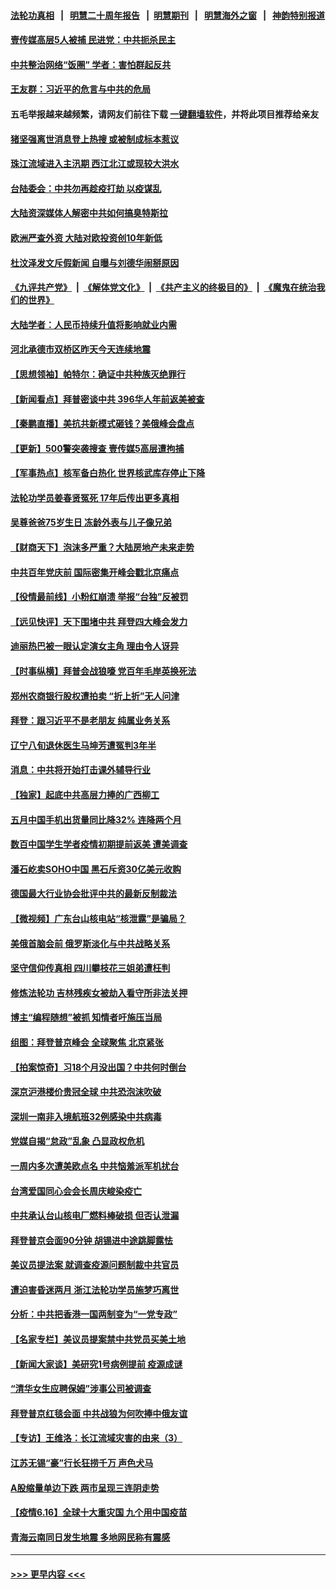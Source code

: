 #### [法轮功真相](https://github.com/gfw-breaker/truth/blob/master/README.md?t=0) &nbsp;&nbsp;|&nbsp;&nbsp; [明慧二十周年报告](https://github.com/gfw-breaker/mh-reports/blob/master/README.md?t=0) &nbsp;&nbsp;|&nbsp;&nbsp;[明慧期刊](https://github.com/gfw-breaker/mh-qikan) &nbsp;&nbsp;|&nbsp;&nbsp; [明慧海外之窗](https://github.com/gfw-breaker/mh-news/blob/master/README.md?t=0) &nbsp;&nbsp;|&nbsp;&nbsp; [神韵特别报道](https://github.com/gfw-breaker/mh-news/blob/master/shenyun.md?t=0)
#### [壹传媒高层5人被捕 民进党：中共扼杀民主](../pages/nsc413/n13028143.md?t=06171702) 
#### [中共整治网络“饭圏” 学者：害怕群起反共](../pages/nsc413/n13027881.md?t=06171702) 
#### [王友群：习近平的危言与中共的危局](../pages/nsc413/n13026959.md?t=06171702) 
#### 五毛举报越来越频繁，请网友们前往下载 [一键翻墙软件](https://github.com/gfw-breaker/ssr-accounts)，并将此项目推荐给亲友
#### [猪坚强离世消息登上热搜 或被制成标本惹议](../pages/nsc413/n13027878.md?t=06171702) 
#### [珠江流域进入主汛期 西江北江或现较大洪水](../pages/nsc413/n13027968.md?t=06171702) 
#### [台陆委会：中共勿再趁疫打劫 以疫谋乱](../pages/nsc413/n13027818.md?t=06171702) 
#### [大陆资深媒体人解密中共如何搞臭特斯拉](../pages/nsc413/n13027893.md?t=06171702) 
#### [欧洲严查外资 大陆对欧投资创10年新低](../pages/nsc413/n13027745.md?t=06171702) 
#### [杜汶泽发文斥假新闻 自曝与刘德华闹掰原因](../pages/nsc413/n13027271.md?t=06171702) 
#### [《九评共产党》](https://github.com/begood0513/9ping.md/blob/master/README.md) &nbsp;|&nbsp; [《解体党文化》](../../../../jtdwh.md/blob/master/README.md)  &nbsp;|&nbsp; [《共产主义的终极目的》](../../../../gczydzjmd.md/blob/master/README.md) &nbsp;|&nbsp; [《魔鬼在统治我们的世界》](../../../../mgztzwmdsj.md/blob/master/README.md) 
#### [大陆学者：人民币持续升值将影响就业内需](../pages/nsc413/n13027301.md?t=06171702) 
#### [河北承德市双桥区昨天今天连续地震](../pages/nsc413/n13027573.md?t=06171702) 
#### [【思想领袖】帕特尔：确证中共种族灭绝罪行](../pages/nsc413/n12966280.md?t=06171702) 
#### [【新闻看点】拜普密谈中共 396华人年前返美被查](../pages/nsc413/n13027057.md?t=06171702) 
#### [【秦鹏直播】美抗共新模式砸钱？美俄峰会盘点](../pages/nsc413/n13027130.md?t=06171702) 
#### [【更新】500警突袭搜查 壹传媒5高层遭拘捕](../pages/nsc413/n13027297.md?t=06171702) 
#### [【军事热点】核军备白热化 世界核武库存停止下降](../pages/nsc413/n13023864.md?t=06171702) 
#### [法轮功学员姜春贤冤死 17年后传出更多真相](../pages/nsc413/n13026531.md?t=06171702) 
#### [吴尊爸爸75岁生日 冻龄外表与儿子像兄弟](../pages/nsc413/n13027003.md?t=06171702) 
#### [【财商天下】泡沫多严重？大陆房地产未来走势](../pages/nsc413/n13026578.md?t=06171702) 
#### [中共百年党庆前 国际密集开峰会戳北京痛点](../pages/nsc413/n13026978.md?t=06171702) 
#### [【役情最前线】小粉红崩溃 举报“台独”反被罚](../pages/nsc413/n13026842.md?t=06171702) 
#### [【远见快评】天下围堵中共 拜登四大峰会发力](../pages/nsc413/n13023824.md?t=06171702) 
#### [迪丽热巴被一眼认定演女主角 理由令人讶异](../pages/nsc413/n13026880.md?t=06171702) 
#### [【时事纵横】拜普会战狼嚎 党百年毛岸英换死法](../pages/nsc413/n13027039.md?t=06171702) 
#### [郑州农商银行股权遭拍卖 “折上折”无人问津](../pages/nsc413/n13027010.md?t=06171702) 
#### [拜登：跟习近平不是老朋友 纯属业务关系](../pages/nsc413/n13026844.md?t=06171702) 
#### [辽宁八旬退休医生马坤芳遭冤判3年半](../pages/nsc413/n13025809.md?t=06171702) 
#### [消息：中共将开始打击课外辅导行业](../pages/nsc413/n13026993.md?t=06171702) 
#### [【独家】起底中共高层力捧的广西柳工](../pages/nsc413/n12924622.md?t=06171702) 
#### [五月中国手机出货量同比降32% 连降两个月](../pages/nsc413/n13026933.md?t=06171702) 
#### [数百中国学生学者疫情初期提前返美 遭美调查](../pages/nsc413/n13026757.md?t=06171702) 
#### [潘石屹卖SOHO中国 黑石斥资30亿美元收购](../pages/nsc413/n13026870.md?t=06171702) 
#### [德国最大行业协会批评中共的最新反制裁法](../pages/nsc413/n13026730.md?t=06171702) 
#### [【微视频】广东台山核电站“核泄露”是骗局？](../pages/nsc413/n13026401.md?t=06171702) 
#### [美俄首脑会前 俄罗斯淡化与中共战略关系](../pages/nsc413/n13026509.md?t=06171702) 
#### [坚守信仰传真相 四川攀枝花三姐弟遭枉判](../pages/nsc413/n13021791.md?t=06171702) 
#### [修炼法轮功 吉林残疾女被劫入看守所非法关押](../pages/nsc413/n13024082.md?t=06171702) 
#### [博主“编程随想”被抓 知情者吁施压当局](../pages/nsc413/n13026371.md?t=06171702) 
#### [组图：拜登普京峰会 全球聚焦 北京紧张](../pages/nsc413/n13026522.md?t=06171702) 
#### [【拍案惊奇】习18个月没出国？中共何时倒台](../pages/nsc413/n13025110.md?t=06171702) 
#### [深京沪港楼价贵冠全球 中共恐泡沫吹破](../pages/nsc413/n13026538.md?t=06171702) 
#### [深圳一南非入境航班32例感染中共病毒](../pages/nsc413/n13026691.md?t=06171702) 
#### [党媒自揭“怠政”乱象 凸显政权危机](../pages/nsc413/n13026447.md?t=06171702) 
#### [一周内多次遭美欧点名 中共恼羞派军机扰台](../pages/nsc413/n13026528.md?t=06171702) 
#### [台湾爱国同心会会长周庆峻染疫亡](../pages/nsc413/n13026452.md?t=06171702) 
#### [中共承认台山核电厂燃料棒破损 但否认泄漏](../pages/nsc413/n13026494.md?t=06171702) 
#### [拜登普京会面90分钟 胡锡进中途跳脚露怯](../pages/nsc413/n13026450.md?t=06171702) 
#### [美议员提法案 就调查疫源问题制裁中共官员](../pages/nsc413/n13026217.md?t=06171702) 
#### [遭迫害昏迷两月 浙江法轮功学员施梦巧离世](../pages/nsc413/n13023785.md?t=06171702) 
#### [分析：中共把香港一国两制变为“一党专政”](../pages/nsc413/n13026377.md?t=06171702) 
#### [【名家专栏】美议员提案禁中共党员买美土地](../pages/nsc413/n13026121.md?t=06171702) 
#### [【新闻大家谈】美研究1号病例提前 疫源成谜](../pages/nsc413/n13026283.md?t=06171702) 
#### [“清华女生应聘保姆”涉事公司被调查](../pages/nsc413/n13025847.md?t=06171702) 
#### [拜登普京红毯会面 中共战狼为何吹捧中俄友谊](../pages/nsc413/n13026200.md?t=06171702) 
#### [【专访】王维洛：长江流域灾害的由来（3）](../pages/nsc413/n13020201.md?t=06171702) 
#### [江苏无锡“豪”行长狂捞千万 声色犬马](../pages/nsc413/n13025536.md?t=06171702) 
#### [A股缩量单边下跌 两市呈现三连阴走势](../pages/nsc413/n13025666.md?t=06171702) 
#### [【疫情6.16】全球十大重灾国 九个用中国疫苗](../pages/nsc413/n13025692.md?t=06171702) 
#### [青海云南同日发生地震 多地网民称有震感](../pages/nsc413/n13025565.md?t=06171702) 

----
#### [ >>> 更早内容 <<< ](../indexes/nsc413-earlier.md)
